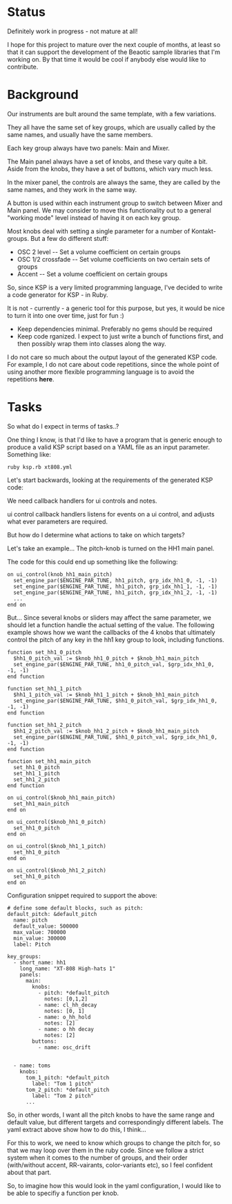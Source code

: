 # Status #

Definitely work in progress - not mature at all!

I hope for this project to mature over the next couple of months, at least so that it can support the development of the Beaotic sample libraries that I'm working on. By that time it would be cool if anybody else would like to contribute.

# Background #

Our instruments are bult around the same template, with a few variations.

They all have the same set of key groups, which are usually called by the same names, and usually have the same members.

Each key group always have two panels: Main and Mixer.

The Main panel always have a set of knobs, and these vary quite a bit.
Aside from the knobs, they have a set of buttons, which vary much less.

In the mixer panel, the controls are always the same, they are called by the same names, and they work in the same way.

A button is used within each instrument group to switch between Mixer and Main panel. We may consider to move this functionality out to a general "working mode" level instead of having it on each key group.

Most knobs deal with setting a single parameter for a number of Kontakt-groups. But a few do different stuff:
- OSC 2 level
-- Set a volume coefficient on certain groups
- OSC 1/2 crossfade
-- Set volume coefficients on two certain sets of groups
- Accent
-- Set a volume coefficient on certain groups

So, since KSP is a very limited programming language, I've decided to write a code generator for KSP - in Ruby.

It is not - currently - a generic tool for this purpose, but yes, it would be nice to turn it into one over time, just for fun :)

- Keep dependencies minimal. Preferably no gems should be required
- Keep code rganized. I expect to just write a bunch of functions first, and then possibly wrap them into classes along the way.

I do not care so much about the output layout of the generated KSP code. For example, I do not care about code repetitions, since the whole point of using another more flexible programming language is to avoid the repetitions **here**.

# Tasks #

So what do I expect in terms of tasks..?

One thing I know, is that I'd like to have a program that is generic enough to produce a valid KSP script based on a YAML file as an input parameter. Something like:

`ruby ksp.rb xt808.yml`

Let's start backwards, looking at the requirements of the generated KSP code:

We need callback handlers for ui controls and notes. 

ui control callback handlers listens for events on a ui control, and adjusts what ever parameters are required.

But how do I determine what actions to take on which targets?

Let's take an example... The pitch-knob is turned on the HH1 main panel.

The code for this could end up something like the following:

```
on ui_control(knob_hh1_main_pitch)
  set_engine_par($ENGINE_PAR_TUNE, hh1_pitch, grp_idx_hh1_0, -1, -1)
  set_engine_par($ENGINE_PAR_TUNE, hh1_pitch, grp_idx_hh1_1, -1, -1)
  set_engine_par($ENGINE_PAR_TUNE, hh1_pitch, grp_idx_hh1_2, -1, -1)
  ...
end on
```

But... Since several knobs or sliders may affect the same parameter, we should let a function handle the actual setting of the value. The following example shows how we want the callbacks of the 4 knobs that ultimately control the pitch of any key in the hh1 key group to look, including functions.

```
function set_hh1_0_pitch
  $hh1_0_pitch_val := $knob_hh1_0_pitch + $knob_hh1_main_pitch
  set_engine_par($ENGINE_PAR_TUNE, hh1_0_pitch_val, $grp_idx_hh1_0, -1, -1)
end function

function set_hh1_1_pitch
  $hh1_1_pitch_val := $knob_hh1_1_pitch + $knob_hh1_main_pitch
  set_engine_par($ENGINE_PAR_TUNE, $hh1_0_pitch_val, $grp_idx_hh1_0, -1, -1)
end function

function set_hh1_2_pitch
  $hh1_2_pitch_val := $knob_hh1_2_pitch + $knob_hh1_main_pitch
  set_engine_par($ENGINE_PAR_TUNE, $hh1_0_pitch_val, $grp_idx_hh1_0, -1, -1)
end function

function set_hh1_main_pitch
  set_hh1_0_pitch
  set_hh1_1_pitch
  set_hh1_2_pitch
end function

on ui_control($knob_hh1_main_pitch)
  set_hh1_main_pitch
end on

on ui_control($knob_hh1_0_pitch)
  set_hh1_0_pitch
end on

on ui_control($knob_hh1_1_pitch)
  set_hh1_0_pitch
end on

on ui_control($knob_hh1_2_pitch)
  set_hh1_0_pitch
end on
```


Configuration snippet required to support the above:

```
# define some default blocks, such as pitch:
default_pitch: &default_pitch
  name: pitch
  default_value: 500000
  max_value: 700000
  min_value: 300000  
  label: Pitch

key_groups:
  - short_name: hh1
    long_name: "XT-808 High-hats 1"
    panels:
      main:
        knobs:
          - pitch: *default_pitch
            notes: [0,1,2]            
          - name: cl_hh_decay
            notes: [0, 1]
          - name: o_hh_hold
            notes: [2]
          - name: o hh decay
            notes: [2]
        buttons:
          - name: osc_drift


  - name: toms
    knobs:
      tom_1_pitch: *default_pitch
        label: "Tom 1 pitch"
      tom_2_pitch: *default_pitch
        label: "Tom 2 pitch"
      ...  
```



So, in other words, I want all the pitch knobs to have the same range and default value, but different targets and correspondingly different labels. The yaml extract above show how to do this, I think...


For this to work, we need to know which groups to change the pitch for, so that we may loop over them in the ruby code. Since we follow a strict system when it comes to the number of groups, and their order (with/without accent, RR-vairants, color-variants etc), so I feel confident about that part.



So, to imagine how this would look in the yaml configuration, I would like to be able to specifiy a function per knob.

    







